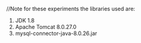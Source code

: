 //Note for these experiments the libraries used are:
1. JDK 1.8
2. Apache Tomcat 8.0.27.0
3. mysql-connector-java-8.0.26.jar
